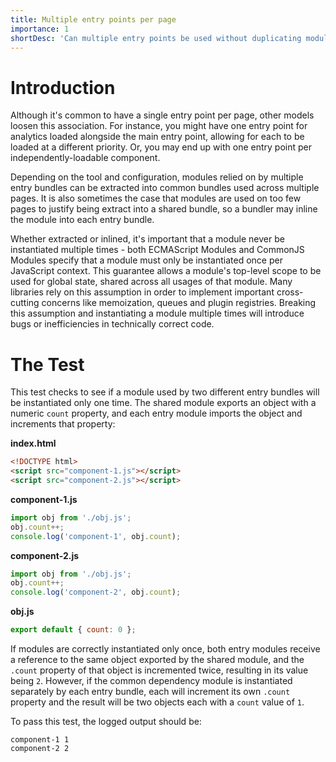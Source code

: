 ```yaml
---
title: Multiple entry points per page
importance: 1
shortDesc: 'Can multiple entry points be used without duplicating modules?'
---
```


# Introduction

Although it's common to have a single entry point per page, other models loosen this association. For instance, you might have one entry point for analytics loaded alongside the main entry point, allowing for each to be loaded at a different priority. Or, you may end up with one entry point per independently-loadable component.

Depending on the tool and configuration, modules relied on by multiple entry bundles can be extracted into common bundles used across multiple pages. It is also sometimes the case that modules are used on too few pages to justify being extract into a shared bundle, so a bundler may inline the module into each entry bundle.

Whether extracted or inlined, it's important that a module never be instantiated multiple times - both ECMAScript Modules and CommonJS Modules specify that a module must only be instantiated once per JavaScript context. This guarantee allows a module's top-level scope to be used for global state, shared across all usages of that module. Many libraries rely on this assumption in order to implement important cross-cutting concerns like memoization, queues and plugin registries. Breaking this assumption and instantiating a module multiple times will introduce bugs or inefficiencies in technically correct code.

# The Test

This test checks to see if a module used by two different entry bundles will be instantiated only one time. The shared module exports an object with a numeric `count` property, and each entry module imports the object and increments that property:

**index.html**

```html
<!DOCTYPE html>
<script src="component-1.js"></script>
<script src="component-2.js"></script>
```

**component-1.js**

```js
import obj from './obj.js';
obj.count++;
console.log('component-1', obj.count);
```

**component-2.js**

```js
import obj from './obj.js';
obj.count++;
console.log('component-2', obj.count);
```

**obj.js**

```js
export default { count: 0 };
```

If modules are correctly instantiated only once, both entry modules receive a reference to the same object exported by the shared module, and the `.count` property of that object is incremented twice, resulting in its value being `2`. However, if the common dependency module is instantiated separately by each entry bundle, each will increment its own `.count` property and the result will be two objects each with a `count` value of `1`.

To pass this test, the logged output should be:

```
component-1 1
component-2 2
```
